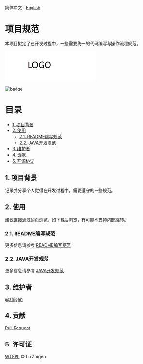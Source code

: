 简体中文 | [English](/README.en-US.md)

# 项目规范
本项目拟定了在开发过程中，一些需要统一的代码编写与操作流程规范。

![logo](/static/logo.png "logo tip")

[![badge](https://img.shields.io/badge/license-WTFPL-blue)](http://www.wtfpl.net/)

# 目录
* [1. 项目背景](#1)
* [2. 使用](#2)
    * [2.1. README编写规范](#21)
    * [2.2. JAVA开发规范](#22)
* [3. 维护者](#3)
* [4. 贡献](#4)
* [5. 开源协议](#5)

<a id="1"></a>
## 1. 项目背景
记录并分享个人觉得在开发过程中，需要遵守的一些规范。

<a id="2"></a>
## 2. 使用
建议直接通过网页浏览。如下载后浏览，有可能不支持内部跳转。

<a id="21"></a>
### 2.1. README编写规范
更多信息请参考 [README编写规范](/readme/README.md)

<a id="22"></a>
### 2.2. JAVA开发规范
更多信息请参考 [JAVA开发规范](/java/README.md)

<a id="3"></a>
## 3. 维护者
[@zhigen](https://github.com/zhigen)

<a id="4"></a>
## 4. 贡献
[Pull Request](https://github.com/zhigen/specification-document/pulls)

<a id="5"></a>
## 5. 许可证
[WTFPL](/LICENSE) © Lu Zhigen